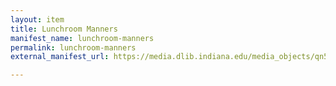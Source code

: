 ```yaml
---
layout: item
title: Lunchroom Manners
manifest_name: lunchroom-manners
permalink: lunchroom-manners
external_manifest_url: https://media.dlib.indiana.edu/media_objects/qn59qp839/manifest.json

---
```

<!-- Add an essay or interpretive material below this line,
using HTML or markdown.  Do not modify this file above this line -->
